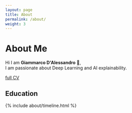 ```yaml
---
layout: page
title: About
permalink: /about/
weight: 3
---
```


# **About Me**

Hi I am **Giammarco D'Alessandro** :wave:,<br>
I am passionate about Deep Learning and AI explainability.

<a class="btn btn-outline-primary mt-1" href="/assets/dalessandro-CV_eng.pdf">full CV</a>

<!--<div class="row">
Lorem ipsum dolor sit amet, consectetur adipiscing elit, sed do eiusmod tempor incididunt ut labore et dolore magna aliqua. Ut enim ad minim veniam, quis nostrud exercitation ullamco laboris nisi ut aliquip ex ea commodo consequat.
{% include about/skills.html title="Programming Skills" source=site.data.programming-skills %}
{% include about/skills.html title="Other Skills" source=site.data.other-skills %}
</div>-->

## Education
<div class="row">
{% include about/timeline.html %}
</div>

<div class="row p-4"></div>

<!--
## Contacts
Lorem ipsum dolor sit amet, consectetur adipiscing elit, sed do eiusmod tempor incididunt ut labore et dolore magna aliqua.
-->